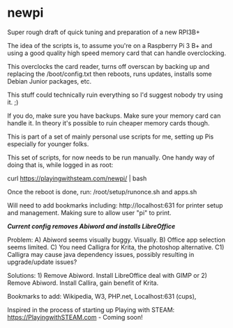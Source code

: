 # newpi
Super rough draft of quick tuning and preparation of a new RPI3B+

The idea of the scripts is, to assume you're on a Raspberry Pi 3 B+ and using a good quality high speed memory card that can handle overclocking.

This overclocks the card reader, turns off overscan by backing up and replacing the /boot/config.txt then reboots, runs updates, installs some Debian Junior packages, etc.

This stuff could technically ruin everything so I'd suggest nobody try using it. ;)

If you do, make sure you have backups. Make sure your memory card can handle it. In theory it's possible to ruin cheaper memory cards though.

This is part of a set of mainly personal use scripts for me, setting up Pis especially for younger folks.

This set of scripts, for now needs to be run manually. One handy way of doing that is, while logged in as root:

curl https://playingwithsteam.com/newpi/ | bash

Once the reboot is done, run: /root/setup/runonce.sh and apps.sh

Will need to add bookmarks including: http://localhost:631 for printer setup and management. Making sure to allow user "pi" to print.

***Current config removes Abiword and installs LibreOffice***

Problem: A) Abiword seems visually buggy. Visually. B) Office app selection seems limited. C) You need Calligra for Krita, the photoshop alternative. C1) Calligra may cause java dependency issues, possibly resulting in upgrade/update issues?

Solutions: 1) Remove Abiword. Install LibreOffice deal with GIMP or 2) Remove Abiword. Install Callira, gain benefit of Krita.

Bookmarks to add: Wikipedia, W3, PHP.net, Localhost:631 (cups),

Inspired in the process of starting up Playing with STEAM:
https://PlayingwithSTEAM.com - Coming soon!

